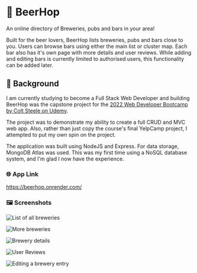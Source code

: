 # 🍺 BeerHop
An online directory of Breweries, pubs and bars in your area!

Built for the beer lovers, BeerHop lists breweries, pubs and bars close to you. Users can browse bars using either the main list or cluster map. Each bar also has it's own page with more details and user reviews. While adding and editing bars is currently limited to authorised users, this functionality can be added later. 

## 💭 Background
I am currently studying to become a Full Stack Web Developer and building BeerHop was the capstone project for the [2022 Web Developer Bootcamp by Colt Steele on Udemy](https://www.udemy.com/course/the-web-developer-bootcamp/).

The project was to demonstrate my ability to create a full CRUD and MVC web app. Also, rather than just copy the course's final YelpCamp project, I attempted to put my own spin on the project.

The application was built using NodeJS and Express. For data storage, MongoDB Atlas was used. This was my first time using a NoSQL database system, and I'm glad I now have the experience.

### 🌐 App Link
https://beerhop.onrender.com/

### 🖼 Screenshots
![List of all breweries](https://dev-to-uploads.s3.amazonaws.com/uploads/articles/juq9dvsvm8bcjy3uu5i6.jpg)

![More breweries](https://dev-to-uploads.s3.amazonaws.com/uploads/articles/tc2lpth2tazaxkb7ojfb.jpg)

![Brewery details](https://dev-to-uploads.s3.amazonaws.com/uploads/articles/25wy9njlp7jksis9lwep.jpg)

![User Reviews](https://dev-to-uploads.s3.amazonaws.com/uploads/articles/e89aa2hoca11gq0b1ndv.jpg)

![Editing a brewery entry](https://dev-to-uploads.s3.amazonaws.com/uploads/articles/wfxnylb81kcvi07twms9.jpg)

